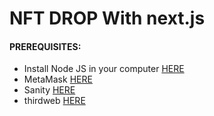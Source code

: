 # NFT DROP With next.js

#### PREREQUISITES:
- Install Node JS in your computer <a href='https://nodejs.org/en/'>HERE</a>
- MetaMask <a href='https://metamask.io/download'>HERE</a>
- Sanity <a href='https://www.sanity.io/'>HERE</a>
- thirdweb <a href="https://thirdweb.com">HERE</a>


